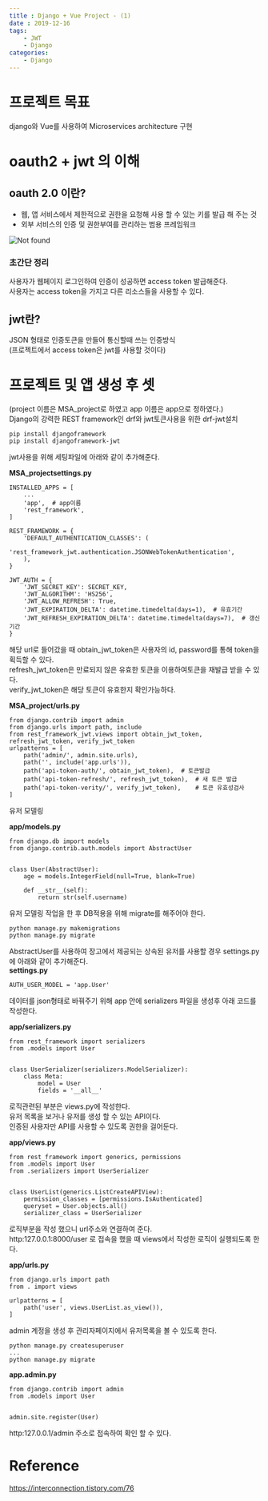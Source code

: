 ```yaml
---
title : Django + Vue Project - (1)
date : 2019-12-16
tags:
    - JWT
    - Django
categories:
    - Django
---
```


# 프로젝트 목표
django와 Vue를 사용하여 Microservices architecture 구현

# oauth2 + jwt 의 이해
## oauth 2.0 이란?
- 웹, 앱 서비스에서 제한적으로 권한을 요청해 사용 할 수 있는 키를 발급 해 주는 것
- 외부 서비스의 인증 및 권한부여를 관리하는 범용 프레임워크

  
![Not found](https://t1.daumcdn.net/cfile/tistory/25238637583547EC0A "oauth flow")

### 초간단 정리
사용자가 웹페이지 로그인하여 인증이 성공하면 access token 발급해준다.  
사용자는 access token을 가지고 다른 리소스들을 사용할 수 있다.

## jwt란?
JSON 형태로 인증토큰을 만들어 통신할때 쓰는 인증방식  
(프로젝트에서 access token은 jwt를 사용할 것이다)

# 프로젝트 및 앱 생성 후 셋
(project 이름은 MSA_project로 하였고 app 이름은 app으로 정하였다.)  
Django의 강력한 REST framework인 drf와 jwt토큰사용을 위한 drf-jwt설치

```shell
pip install djangoframework
pip install djangoframework-jwt
```

jwt사용을 위해 세팅파일에 아래와 같이 추가해준다.  

**MSA_projectsettings.py**
```
INSTALLED_APPS = [
    ...
    'app',  # app이름
    'rest_framework',
]

REST_FRAMEWORK = {
    'DEFAULT_AUTHENTICATION_CLASSES': (
        'rest_framework_jwt.authentication.JSONWebTokenAuthentication',
    ),
}

JWT_AUTH = {
    'JWT_SECRET_KEY': SECRET_KEY,
    'JWT_ALGORITHM': 'HS256',
    'JWT_ALLOW_REFRESH': True,
    'JWT_EXPIRATION_DELTA': datetime.timedelta(days=1),  # 유효기간
    'JWT_REFRESH_EXPIRATION_DELTA': datetime.timedelta(days=7),  # 갱신기간
}
```
해당 url로 들어갔을 때 
obtain_jwt_token은 사용자의 id, password를 통해 token을 획득할 수 있다.  
refresh_jwt_token은 만료되지 않은 유효한 토큰을 이용하여토큰을 재발급 받을 수 있다.  
verify_jwt_token은 해당 토큰이 유효한지 확인가능하다.  

**MSA_project/urls.py**
```
from django.contrib import admin
from django.urls import path, include
from rest_framework_jwt.views import obtain_jwt_token, refresh_jwt_token, verify_jwt_token
urlpatterns = [
    path('admin/', admin.site.urls),
    path('', include('app.urls')),
    path('api-token-auth/', obtain_jwt_token),  # 토큰발급
    path('api-token-refresh/', refresh_jwt_token),  # 새 토큰 발급 
    path('api-token-verity/', verify_jwt_token),    # 토큰 유효성검사
]

```
유저 모델링  

**app/models.py**
```
from django.db import models
from django.contrib.auth.models import AbstractUser


class User(AbstractUser):
    age = models.IntegerField(null=True, blank=True)

    def __str__(self):
        return str(self.username)
```
유저 모델링 작업을 한 후 DB적용을 위해 migrate를 해주어야 한다.

```shell
python manage.py makemigrations
python manage.py migrate
```

AbstractUser를 사용하여 장고에서 제공되는 상속된 유저를 사용할 경우 settings.py에 아래와 같이 추가해준다.  
**settings.py**

```
AUTH_USER_MODEL = 'app.User'
```
데이터를 json형태로 바꿔주기 위해 app 안에 serializers 파일을 생성후 아래 코드를 작성한다.

**app/serializers.py**
```
from rest_framework import serializers
from .models import User


class UserSerializer(serializers.ModelSerializer):
    class Meta:
        model = User
        fields = '__all__'

```

로직관련된 부분은 views.py에 작성한다.  
유저 목록을 보거나 유저를 생성 할 수 있는 API이다.  
인증된 사용자만 API를 사용할 수 있도록 권한을 걸어둔다.  

**app/views.py**
```
from rest_framework import generics, permissions
from .models import User
from .serializers import UserSerializer


class UserList(generics.ListCreateAPIView):
    permission_classes = [permissions.IsAuthenticated]
    queryset = User.objects.all()
    serializer_class = UserSerializer
```
로직부분을 작성 했으니 url주소와 연결하여 준다.  
http:127.0.0.1:8000/user 로 접속을 했을 때 views에서 작성한 로직이 실행되도록 한다.  

**app/urls.py**
```
from django.urls import path
from . import views

urlpatterns = [
    path('user', views.UserList.as_view()),
]
```

admin 계정을 생성 후 관리자페이지에서 유저목록을 볼 수 있도록 한다.
```shell
python manage.py createsuperuser
...
python manage.py migrate
```

**app.admin.py**
```
from django.contrib import admin
from .models import User


admin.site.register(User)
```
http:127.0.0.1/admin 주소로 접속하여 확인 할 수 있다.

# Reference
<https://interconnection.tistory.com/76>
